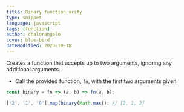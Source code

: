 ```yaml
---
title: Binary function arity
type: snippet
language: javascript
tags: [function]
author: chalarangelo
cover: blue-bird
dateModified: 2020-10-18
---
```


Creates a function that accepts up to two arguments, ignoring any additional arguments.

- Call the provided function, `fn`, with the first two arguments given.

```js
const binary = fn => (a, b) => fn(a, b);
```

```js
['2', '1', '0'].map(binary(Math.max)); // [2, 1, 2]
```
